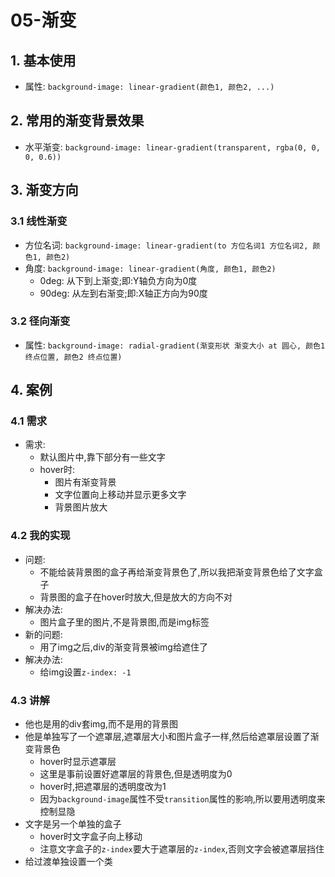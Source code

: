 # 05-渐变

## 1. 基本使用

- 属性: `background-image: linear-gradient(颜色1, 颜色2, ...)`

## 2. 常用的渐变背景效果

- 水平渐变: `background-image: linear-gradient(transparent, rgba(0, 0, 0, 0.6))`

## 3. 渐变方向

### 3.1 线性渐变

- 方位名词: `background-image: linear-gradient(to 方位名词1 方位名词2, 颜色1, 颜色2)`
- 角度: `background-image: linear-gradient(角度, 颜色1, 颜色2)`
    - 0deg: 从下到上渐变;即:Y轴负方向为0度
    - 90deg: 从左到右渐变;即:X轴正方向为90度

### 3.2 径向渐变

- 属性: `background-image: radial-gradient(渐变形状 渐变大小 at 圆心, 颜色1 终点位置, 颜色2 终点位置)`

## 4. 案例

### 4.1 需求

- 需求: 
    - 默认图片中,靠下部分有一些文字
    - hover时:
        - 图片有渐变背景
        - 文字位置向上移动并显示更多文字
        - 背景图片放大

### 4.2 我的实现

- 问题:
    - 不能给装背景图的盒子再给渐变背景色了,所以我把渐变背景色给了文字盒子
    - 背景图的盒子在hover时放大,但是放大的方向不对
- 解决办法:
    - 图片盒子里的图片,不是背景图,而是img标签
- 新的问题:
    - 用了img之后,div的渐变背景被img给遮住了
- 解决办法:
    - 给img设置`z-index: -1`

### 4.3 讲解

- 他也是用的div套img,而不是用的背景图
- 他是单独写了一个遮罩层,遮罩层大小和图片盒子一样,然后给遮罩层设置了渐变背景色
    - hover时显示遮罩层
    - 这里是事前设置好遮罩层的背景色,但是透明度为0
    - hover时,把遮罩层的透明度改为1
    - 因为`background-image`属性不受`transition`属性的影响,所以要用透明度来控制显隐
- 文字是另一个单独的盒子
    - hover时文字盒子向上移动
    - 注意文字盒子的`z-index`要大于遮罩层的`z-index`,否则文字会被遮罩层挡住
- 给过渡单独设置一个类
